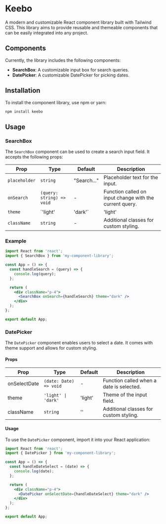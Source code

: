 # Keebo

A modern and customizable React component library built with Tailwind CSS. This library aims to provide reusable and themeable components that can be easily integrated into any project.

## Components

Currently, the library includes the following components:

- **SearchBox**: A customizable input box for search queries.
- **DatePicker**: A customizable DatePicker for picking dates.

## Installation

To install the component library, use npm or yarn:

```bash
npm install keebo
```


## Usage

### SearchBox

The `SearchBox` component can be used to create a search input field. It accepts the following props:

| Prop          | Type                      | Default      | Description                                   |
|---------------|---------------------------|--------------|-----------------------------------------------|
| `placeholder` | `string`                  | "Search..."  | Placeholder text for the input.              |
| `onSearch`    | `(query: string) => void` | -            | Function called on input change with the current query. |
| `theme`       | `'light' | 'dark'`       | 'light'      | Theme of the input field.                     |
| `className`   | `string`                  | -            | Additional classes for custom styling.        |

### Example

```jsx
import React from 'react';
import { SearchBox } from 'my-component-library';

const App = () => {
  const handleSearch = (query) => {
    console.log(query);
  };

  return (
    <div className="p-4">
      <SearchBox onSearch={handleSearch} theme="dark" />
    </div>
  );
};

export default App;

```

### DatePicker

The `DatePicker` component enables users to select a date. It comes with theme support and allows for custom styling.

#### Props
| Prop        | Type                        | Default       | Description                                          |
|-------------|-----------------------------|---------------|------------------------------------------------------|
| onSelectDate| `(date: Date) => void`     | -             | Function called when a date is selected.            |
| theme       | `'light' \| 'dark'`        | 'light'       | Theme of the input field.                            |
| className   | `string`                   | ''            | Additional classes for custom styling.               |

#### Usage

To use the `DatePicker` component, import it into your React application:

```jsx
import React from 'react';
import { DatePicker } from 'my-component-library';

const App = () => {
  const handleDateSelect = (date) => {
    console.log(date);
  };

  return (
    <div className="p-4">
      <DatePicker onSelectDate={handleDateSelect} theme="dark" />
    </div>
  );
};

export default App;
```



